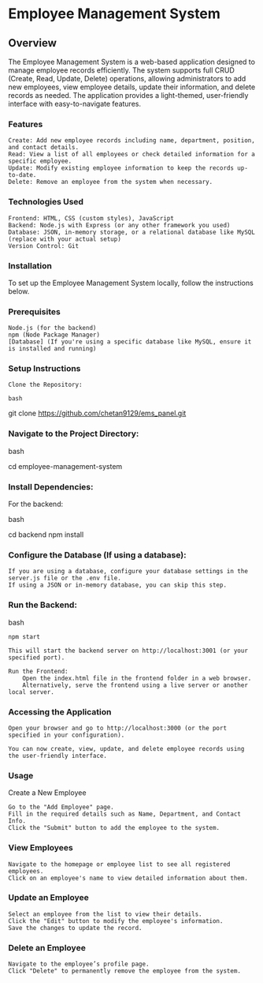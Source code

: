 # Employee Management System
## Overview

The Employee Management System is a web-based application designed to manage employee records efficiently. The system supports full CRUD (Create, Read, Update, Delete) operations, allowing administrators to add new employees, view employee details, update their information, and delete records as needed. The application provides a light-themed, user-friendly interface with easy-to-navigate features.
### Features

    Create: Add new employee records including name, department, position, and contact details.
    Read: View a list of all employees or check detailed information for a specific employee.
    Update: Modify existing employee information to keep the records up-to-date.
    Delete: Remove an employee from the system when necessary.

### Technologies Used

    Frontend: HTML, CSS (custom styles), JavaScript
    Backend: Node.js with Express (or any other framework you used)
    Database: JSON, in-memory storage, or a relational database like MySQL (replace with your actual setup)
    Version Control: Git

### Installation

To set up the Employee Management System locally, follow the instructions below.
### Prerequisites

    Node.js (for the backend)
    npm (Node Package Manager)
    [Database] (If you're using a specific database like MySQL, ensure it is installed and running)

### Setup Instructions

    Clone the Repository:

    bash

git clone https://github.com/chetan9129/ems_panel.git

### Navigate to the Project Directory:

bash

cd employee-management-system

### Install Dependencies:

For the backend:

bash

cd backend
npm install

### Configure the Database (If using a database):

    If you are using a database, configure your database settings in the server.js file or the .env file.
    If using a JSON or in-memory database, you can skip this step.

### Run the Backend:

bash

    npm start

    This will start the backend server on http://localhost:3001 (or your specified port).

    Run the Frontend:
        Open the index.html file in the frontend folder in a web browser.
        Alternatively, serve the frontend using a live server or another local server.

### Accessing the Application

    Open your browser and go to http://localhost:3000 (or the port specified in your configuration).

    You can now create, view, update, and delete employee records using the user-friendly interface.

### Usage
Create a New Employee

    Go to the "Add Employee" page.
    Fill in the required details such as Name, Department, and Contact Info.
    Click the "Submit" button to add the employee to the system.

### View Employees

    Navigate to the homepage or employee list to see all registered employees.
    Click on an employee's name to view detailed information about them.

### Update an Employee

    Select an employee from the list to view their details.
    Click the "Edit" button to modify the employee's information.
    Save the changes to update the record.

### Delete an Employee

    Navigate to the employee’s profile page.
    Click "Delete" to permanently remove the employee from the system.
